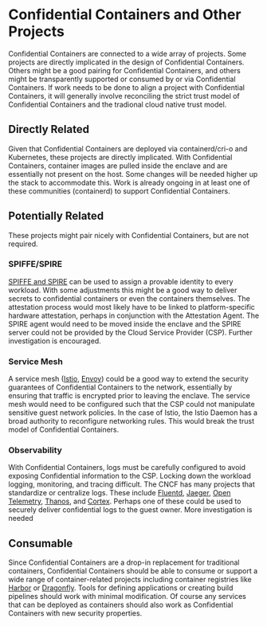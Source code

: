 # Confidential Containers and Other Projects

Confidential Containers are connected to a wide array of projects. Some projects are directly implicated in the design of Confidential Containers. Others might be a good pairing for Confidential Containers, and others might be transparently supported or consumed by or via Confidential Containers. If work needs to be done to align a project with Confidential Containers, it will generally involve reconciling the strict trust model of Confidential Containers and the tradional cloud native trust model.

## Directly Related

Given that Confidential Containers are deployed via containerd/cri-o and Kubernetes, these projects are directly implicated. With Confidential Containers, container images are pulled inside the enclave and are essentially not present on the host. Some changes will be needed higher up the stack to accommodate this. Work is already ongoing in at least one of these communities (containerd) to support Confidential Containers.

## Potentially Related

These projects might pair nicely with Confidential Containers, but are not required.

### SPIFFE/SPIRE

[SPIFFE and SPIRE](https://spiffe.io/) can be used to assign a provable identity to every workload. With some adjustments this might be a good way to deliver secrets to confidential containers or even the containers themselves. The attestation process would most likely have to be linked to platform-specific hardware attestation, perhaps in conjunction with the Attestation Agent. The SPIRE agent would need to be moved inside the enclave and the SPIRE server could not be provided by the Cloud Service Provider (CSP). Further investigation is encouraged.

### Service Mesh

A service mesh ([Istio](https://istio.io/), [Envoy](https://www.envoyproxy.io/)) could be a good way to extend the security guarantees of Confidential Containers to the network, essentially by ensuring that traffic is encrypted prior to leaving the enclave. The service mesh would need to be configured such that the CSP could not manipulate sensitive guest network policies. In the case of Istio, the Istio Daemon has a broad authority to reconfigure networking rules. This would break the trust model of Confidential Containers.

### Observability 

With Confidential Containers, logs must be carefully configured to avoid exposing Confidential information to the CSP. Locking down the workload logging, monitoring, and tracing difficult. The CNCF has many projects that standardize or centralize logs. These include [Fluentd](https://www.fluentd.org/), [Jaeger](https://www.jaegertracing.io/), [Open Telemetry](https://opentelemetry.io/), [Thanos](https://thanos.io/), and [Cortex](https://cortexmetrics.io/). Perhaps one of these could be used to securely deliver confidential logs to the guest owner. More investigation is needed  

## Consumable

Since Confidential Containers are a drop-in replacement for traditional containers, Confidential Containers should be able to consume or support a wide range of container-related projects including container registries like [Harbor](https://goharbor.io/) or [Dragonfly](https://d7y.io/). Tools for defining applications or creating build pipelines should work with minimal modification. Of course any services that can be deployed as containers should also work as Confidential Containers with new security properties.
